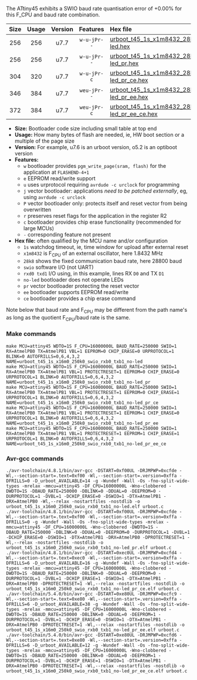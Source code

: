 The ATtiny45 exhibits a SWIO baud rate quantisation error of +0.00% for this F_CPU and baud rate combination.

|Size|Usage|Version|Features|Hex file|
|:-:|:-:|:-:|:-:|:--|
|256|256|u7.7|`w-u-jPr--`|[urboot_t45_1s_x1m8432_28k8_swio_rxb0_txb1_no-led.hex](https://raw.githubusercontent.com/stefanrueger/urboot.hex/main/mcus/attiny45/watchdog_1_s/external_oscillator_x/%2B1m843200_hz/%2B%2B28k8_baud/swio_rxb0_txb1/no-led/urboot_t45_1s_x1m8432_28k8_swio_rxb0_txb1_no-led.hex)|
|256|256|u7.7|`w-u-jPr--`|[urboot_t45_1s_x1m8432_28k8_swio_rxb0_txb1_no-led_pr.hex](https://raw.githubusercontent.com/stefanrueger/urboot.hex/main/mcus/attiny45/watchdog_1_s/external_oscillator_x/%2B1m843200_hz/%2B%2B28k8_baud/swio_rxb0_txb1/no-led/urboot_t45_1s_x1m8432_28k8_swio_rxb0_txb1_no-led_pr.hex)|
|304|320|u7.7|`w-u-jPr-c`|[urboot_t45_1s_x1m8432_28k8_swio_rxb0_txb1_no-led_pr_ce.hex](https://raw.githubusercontent.com/stefanrueger/urboot.hex/main/mcus/attiny45/watchdog_1_s/external_oscillator_x/%2B1m843200_hz/%2B%2B28k8_baud/swio_rxb0_txb1/no-led/urboot_t45_1s_x1m8432_28k8_swio_rxb0_txb1_no-led_pr_ce.hex)|
|346|384|u7.7|`weu-jPr--`|[urboot_t45_1s_x1m8432_28k8_swio_rxb0_txb1_no-led_pr_ee.hex](https://raw.githubusercontent.com/stefanrueger/urboot.hex/main/mcus/attiny45/watchdog_1_s/external_oscillator_x/%2B1m843200_hz/%2B%2B28k8_baud/swio_rxb0_txb1/no-led/urboot_t45_1s_x1m8432_28k8_swio_rxb0_txb1_no-led_pr_ee.hex)|
|372|384|u7.7|`weu-jPr-c`|[urboot_t45_1s_x1m8432_28k8_swio_rxb0_txb1_no-led_pr_ee_ce.hex](https://raw.githubusercontent.com/stefanrueger/urboot.hex/main/mcus/attiny45/watchdog_1_s/external_oscillator_x/%2B1m843200_hz/%2B%2B28k8_baud/swio_rxb0_txb1/no-led/urboot_t45_1s_x1m8432_28k8_swio_rxb0_txb1_no-led_pr_ee_ce.hex)|

- **Size:** Bootloader code size including small table at top end
- **Usage:** How many bytes of flash are needed, ie, HW boot section or a multiple of the page size
- **Version:** For example, u7.6 is an urboot version, o5.2 is an optiboot version
- **Features:**
  + `w` bootloader provides `pgm_write_page(sram, flash)` for the application at `FLASHEND-4+1`
  + `e` EEPROM read/write support
  + `u` uses urprotocol requiring `avrdude -c urclock` for programming
  + `j` vector bootloader: applications *need to be patched externally*, eg, using `avrdude -c urclock`
  + `P` vector bootloader only: protects itself and reset vector from being overwritten
  + `r` preserves reset flags for the application in the register R2
  + `c` bootloader provides chip erase functionality (recommended for large MCUs)
  + `-` corresponding feature not present
- **Hex file:** often qualified by the MCU name and/or configuration
  + `1s` watchdog timeout, ie, time window for upload after external reset
  + `x1m8432` is F<sub>CPU</sub> of an external oscillator, here 1.8432 MHz
  + `28k8` shows the fixed communication baud rate, here 28800 baud
  + `swio` software I/O (not UART)
  + `rxd0 txd1` I/O using, in this example, lines RX `D0` and TX `D1`
  + `no-led` bootloader does not operate LEDs
  + `pr` vector bootloader protecting the reset vector
  + `ee` bootloader supports EEPROM read/write
  + `ce` bootloader provides a chip erase command


Note below that baud rate and F<sub>CPU</sub> may be different from the path name's as long as the quotient F<sub>CPU</sub>/baud rate is the same.

### Make commands
```
make MCU=attiny45 WDTO=1S F_CPU=16000000L BAUD_RATE=250000 SWIO=1 RX=AtmelPB0 TX=AtmelPB1 VBL=1 EEPROM=0 CHIP_ERASE=0 URPROTOCOL=1 BLINK=0 AUTOFRILLS=0,6,4,3,2 NAME=urboot_t45_1s_x16m0_250k0_swio_rxb0_txb1_no-led
make MCU=attiny45 WDTO=1S F_CPU=16000000L BAUD_RATE=250000 SWIO=1 RX=AtmelPB0 TX=AtmelPB1 VBL=1 PROTECTRESET=1 EEPROM=0 CHIP_ERASE=0 URPROTOCOL=1 BLINK=0 AUTOFRILLS=0,6,4,3,2 NAME=urboot_t45_1s_x16m0_250k0_swio_rxb0_txb1_no-led_pr
make MCU=attiny45 WDTO=1S F_CPU=16000000L BAUD_RATE=250000 SWIO=1 RX=AtmelPB0 TX=AtmelPB1 VBL=1 PROTECTRESET=1 EEPROM=0 CHIP_ERASE=1 URPROTOCOL=1 BLINK=0 AUTOFRILLS=0,6,4,3,2 NAME=urboot_t45_1s_x16m0_250k0_swio_rxb0_txb1_no-led_pr_ce
make MCU=attiny45 WDTO=1S F_CPU=16000000L BAUD_RATE=250000 SWIO=1 RX=AtmelPB0 TX=AtmelPB1 VBL=1 PROTECTRESET=1 EEPROM=1 CHIP_ERASE=0 URPROTOCOL=1 BLINK=0 AUTOFRILLS=0,6,4,3,2 NAME=urboot_t45_1s_x16m0_250k0_swio_rxb0_txb1_no-led_pr_ee
make MCU=attiny45 WDTO=1S F_CPU=16000000L BAUD_RATE=250000 SWIO=1 RX=AtmelPB0 TX=AtmelPB1 VBL=1 PROTECTRESET=1 EEPROM=1 CHIP_ERASE=1 URPROTOCOL=1 BLINK=0 AUTOFRILLS=0,6,4,3,2 NAME=urboot_t45_1s_x16m0_250k0_swio_rxb0_txb1_no-led_pr_ee_ce
```

### Avr-gcc commands
```
./avr-toolchain/4.8.1/bin/avr-gcc -DSTART=0xf00UL -DRJMPWP=0xcfde -Wl,--section-start=.text=0xf00 -Wl,--section-start=.version=0xffa -DFRILLS=0 -D_urboot_AVAILABLE=14 -g -Wundef -Wall -Os -fno-split-wide-types -mrelax -mmcu=attiny45 -DF_CPU=16000000L -Wno-clobbered -DWDTO=1S -DBAUD_RATE=250000 -DBLINK=0 -DDUAL=0 -DEEPROM=0 -DURPROTOCOL=1 -DVBL=1 -DCHIP_ERASE=0 -DSWIO=1 -DTX=AtmelPB1 -DRX=AtmelPB0 -Wl,--relax -nostartfiles -nostdlib -o urboot_t45_1s_x16m0_250k0_swio_rxb0_txb1_no-led.elf urboot.c
./avr-toolchain/4.8.1/bin/avr-gcc -DSTART=0xf00UL -DRJMPWP=0xcfde -Wl,--section-start=.text=0xf00 -Wl,--section-start=.version=0xffa -DFRILLS=0 -g -Wundef -Wall -Os -fno-split-wide-types -mrelax -mmcu=attiny45 -DF_CPU=16000000L -Wno-clobbered -DWDTO=1S -DBAUD_RATE=250000 -DBLINK=0 -DDUAL=0 -DEEPROM=0 -DURPROTOCOL=1 -DVBL=1 -DCHIP_ERASE=0 -DSWIO=1 -DTX=AtmelPB1 -DRX=AtmelPB0 -DPROTECTRESET=1 -Wl,--relax -nostartfiles -nostdlib -o urboot_t45_1s_x16m0_250k0_swio_rxb0_txb1_no-led_pr.elf urboot.c
./avr-toolchain/4.8.1/bin/avr-gcc -DSTART=0xec0UL -DRJMPWP=0xcfd4 -Wl,--section-start=.text=0xec0 -Wl,--section-start=.version=0xffa -DFRILLS=6 -D_urboot_AVAILABLE=16 -g -Wundef -Wall -Os -fno-split-wide-types -mrelax -mmcu=attiny45 -DF_CPU=16000000L -Wno-clobbered -DWDTO=1S -DBAUD_RATE=250000 -DBLINK=0 -DDUAL=0 -DEEPROM=0 -DURPROTOCOL=1 -DVBL=1 -DCHIP_ERASE=1 -DSWIO=1 -DTX=AtmelPB1 -DRX=AtmelPB0 -DPROTECTRESET=1 -Wl,--relax -nostartfiles -nostdlib -o urboot_t45_1s_x16m0_250k0_swio_rxb0_txb1_no-led_pr_ce.elf urboot.c
./avr-toolchain/5.4.0/bin/avr-gcc -DSTART=0xe80UL -DRJMPWP=0xcfc9 -Wl,--section-start=.text=0xe80 -Wl,--section-start=.version=0xffa -DFRILLS=6 -D_urboot_AVAILABLE=38 -g -Wundef -Wall -Os -fno-split-wide-types -mrelax -mmcu=attiny45 -DF_CPU=16000000L -Wno-clobbered -DWDTO=1S -DBAUD_RATE=250000 -DBLINK=0 -DDUAL=0 -DEEPROM=1 -DURPROTOCOL=1 -DVBL=1 -DCHIP_ERASE=0 -DSWIO=1 -DTX=AtmelPB1 -DRX=AtmelPB0 -DPROTECTRESET=1 -Wl,--relax -nostartfiles -nostdlib -o urboot_t45_1s_x16m0_250k0_swio_rxb0_txb1_no-led_pr_ee.elf urboot.c
./avr-toolchain/5.4.0/bin/avr-gcc -DSTART=0xe80UL -DRJMPWP=0xcfd6 -Wl,--section-start=.text=0xe80 -Wl,--section-start=.version=0xffa -DFRILLS=6 -D_urboot_AVAILABLE=12 -g -Wundef -Wall -Os -fno-split-wide-types -mrelax -mmcu=attiny45 -DF_CPU=16000000L -Wno-clobbered -DWDTO=1S -DBAUD_RATE=250000 -DBLINK=0 -DDUAL=0 -DEEPROM=1 -DURPROTOCOL=1 -DVBL=1 -DCHIP_ERASE=1 -DSWIO=1 -DTX=AtmelPB1 -DRX=AtmelPB0 -DPROTECTRESET=1 -Wl,--relax -nostartfiles -nostdlib -o urboot_t45_1s_x16m0_250k0_swio_rxb0_txb1_no-led_pr_ee_ce.elf urboot.c
```

